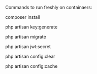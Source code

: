 Commands to run freshly on containaers:

composer install

php artisan key:generate

php artisan migrate

php artisan jwt:secret

php artisan config:clear

php artisan config:cache